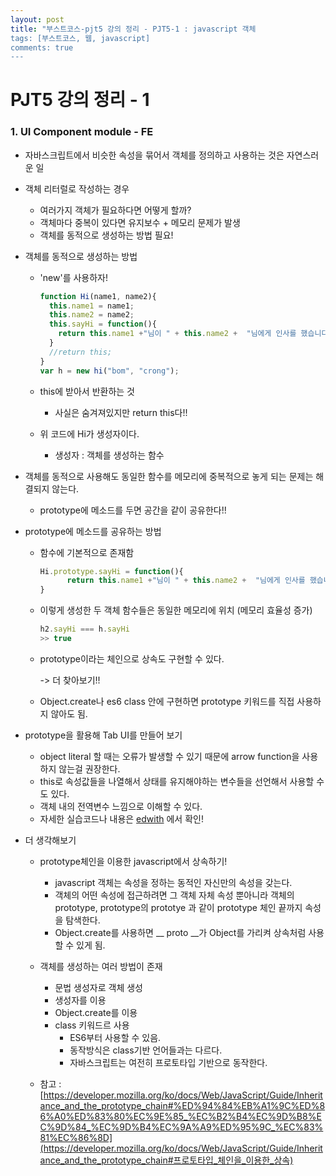 ```yaml
---
layout: post
title: "부스트코스-pjt5 강의 정리 - PJT5-1 : javascript 객체
tags: [부스트코스, 웹, javascript]
comments: true
---
```


# PJT5 강의 정리 - 1



### **1. UI Component module - FE**

- 자바스크립트에서 비슷한 속성을 묶어서 객체를 정의하고 사용하는 것은 자연스러운 일



- 객체 리터럴로 작성하는 경우

  - 여러가지 객체가 필요하다면 어떻게 할까? 
  - 객체마다 중복이 있다면 유지보수 + 메모리 문제가 발생
  - 객체를 동적으로 생성하는 방법 필요!




- 객체를 동적으로 생성하는 방법

  - 'new'를 사용하자!

    ```javascript
    function Hi(name1, name2){
      this.name1 = name1;
      this.name2 = name2;
      this.sayHi = function(){
        return this.name1 +"님이 " + this.name2 +  "님에게 인사를 했습니다!";
      }
      //return this;
    }
    var h = new hi("bom", "crong");
    ```

  - this에 받아서 반환하는 것

    - 사실은 숨겨져있지만 return this다!!

  - 위 코드에 Hi가 생성자이다.
    
    - 생성자 : 객체를 생성하는 함수

  

- 객체를 동적으로 사용해도 동일한 함수를 메모리에 중복적으로 놓게 되는 문제는 해결되지 않는다.

  - prototype에 메소드를 두면 공간을 같이 공유한다!!

    

- prototype에 메소드를 공유하는 방법

  - 함수에 기본적으로 존재함

    ```javascript
    Hi.prototype.sayHi = function(){
          return this.name1 +"님이 " + this.name2 +  "님에게 인사를 했습니다!";
    }
    ```

  - 이렇게 생성한 두 객체 함수들은 동일한 메모리에 위치 (메모리 효율성 증가)

    ```javascript
    h2.sayHi === h.sayHi
    >> true
    ```

  - prototype이라는 체인으로 상속도 구현할 수 있다.

    -> 더 찾아보기!! 

  - Object.create나 es6 class 안에 구현하면 prototype 키워드를 직접 사용하지 않아도 됨. 




- prototype을 활용해 Tab UI를 만들어 보기
  - object literal 할 때는 오류가 발생할 수 있기 때문에 arrow function을 사용하지 않는걸 권장한다.
  -  this로 속성값들을 나열해서 상태를 유지해야하는 변수들을 선언해서 사용할 수도 있다.
    - 객체 내의 전역변수 느낌으로 이해할 수 있다.
  - 자세한 실습코드나 내용은 [edwith]("https://www.edwith.org/boostcourse-web/lecture/16795/") 에서 확인!



- 더 생각해보기

  - prototype체인을 이용한  javascript에서 상속하기!

    - javascript 객체는 속성을 정하는 동적인 자신만의 속성을 갖는다.
    - 객체의 어떤 속성에 접근하려면 그 객체 자체 속성 뿐아니라 객체의 prototype, prototype의 prototye 과 같이 prototype 체인 끝까지 속성을 탐색한다.
    - Object.create를 사용하면 __ proto __가 Object를 가리켜 상속처럼 사용할 수 있게 됨.

    

  - 객체를 생성하는 여러 방법이 존재

    - 문법 생성자로 객체 생성
    - 생성자를 이용
    - Object.create를 이용
    - class 키워드르 사용
      - ES6부터 사용할 수 있음.
      - 동작방식은 class기반 언어들과는 다르다.
      - 자바스크립트는 여전히 프로토타입 기반으로 동작한다.

  - 참고 : [https://developer.mozilla.org/ko/docs/Web/JavaScript/Guide/Inheritance_and_the_prototype_chain#%ED%94%84%EB%A1%9C%ED%86%A0%ED%83%80%EC%9E%85_%EC%B2%B4%EC%9D%B8%EC%9D%84_%EC%9D%B4%EC%9A%A9%ED%95%9C_%EC%83%81%EC%86%8D](https://developer.mozilla.org/ko/docs/Web/JavaScript/Guide/Inheritance_and_the_prototype_chain#프로토타입_체인을_이용한_상속)

    

